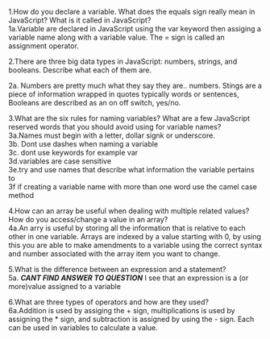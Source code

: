 1.How do you declare a variable. What does the equals sign really mean in JavaScript? What is it called in JavaScript?<br />
1a.Variable are declared in JavaScript using the var keyword then assiging a variable name along with a variable value. The = sign is called an assignment operator. <br />

2.There are three big data types in JavaScript: numbers, strings, and booleans. Describe what each of them are.<br />

2a. Numbers are pretty much what they say they are.. numbers. Stings are a piece of information wrapped in quotes typically words or sentences, Booleans are described as an on off switch, yes/no. <br />

3.What are the six rules for naming variables? What are a few JavaScript reserved words that you should avoid using for variable names?<br />
3a.Names must begin with a letter, dollar signk or underscore. <br />
3b. Dont use dashes when naming a variable<br />
3c. dont use keywords for example var<br />
3d.variables are case sensitive<br />
3e.try and use names that describe what information the variable pertains to<br />
3f if creating a variable name with more than one word use the camel case method<br />

4.How can an array be useful when dealing with multiple related values? How do you access/change a value in an array?<br />
4a.An arry is useful by storing all the information that is relative to each other in one variable. Arrays are indexed by a value starting with 0, by using this you are able to make amendments to a variable using the correct syntax and number associated with the array item you want to change.  <br />

5.What is the difference between an expression and a statement?<br />
5a. ***CANT FIND ANSWER TO QUESTION*** I see that an expression is a (or more)value assigned to a variable <br />

6.What are three types of operators and how are they used?<br />
6a.Addition is used by assiging the + sign, multiplications is used by assigning the * sign, and subtraction is assigned by using the - sign. Each can be used in variables to calculate a value. <br />
